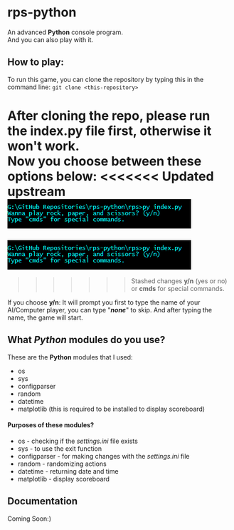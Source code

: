 # rps-python

An advanced **Python** console program. <br>
And you can also play with it.

## How to play:
To run this game, you can clone the repository by typing this in the command line: `git clone <this-repository>`

After cloning the repo, please run the **index.py** file first, otherwise it won't work. <br>
Now you choose between these options below:
<<<<<<< Updated upstream
<img src="/img/indexpy.PNG" /> <br>
=======
<img src="/img/indexpy.PNG"> <br>
>>>>>>> Stashed changes
**y/n** (yes or no) or **cmds** for special commands.

If you choose **y/n**: It will prompt you first to type the name of your AI/Computer player, you can type "***none***" to skip. And after typing the name, the game will start.

## What *Python* modules do you use?
These are the **Python** modules that I used:
+ os 
+ sys
+ configparser
+ random
+ datetime
+ matplotlib (this is required to be installed to display scoreboard)

#### Purposes of these modules?
+ os - checking if the *settings.ini* file exists
+ sys - to use the exit function
+ configparser - for making changes with the *settings.ini* file
+ random - randomizing actions
+ datetime - returning date and time
+ matplotlib - display scoreboard

## Documentation
Coming Soon:)
